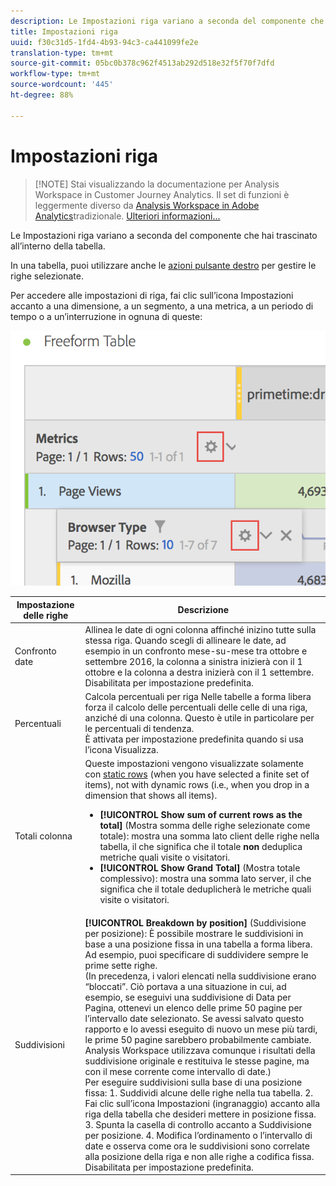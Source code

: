 ```yaml
---
description: Le Impostazioni riga variano a seconda del componente che hai trascinato all’interno della tabella.
title: Impostazioni riga
uuid: f30c31d5-1fd4-4b93-94c3-ca441099fe2e
translation-type: tm+mt
source-git-commit: 05bc0b378c962f4513ab292d518e32f5f70f7dfd
workflow-type: tm+mt
source-wordcount: '445'
ht-degree: 88%

---
```



# Impostazioni riga

>[!NOTE] Stai visualizzando la documentazione per  Analysis Workspace in Customer Journey Analytics. Il set di funzioni è leggermente diverso da [Analysis Workspace in Adobe  Analytics](https://docs.adobe.com/content/help/it-IT/analytics/analyze/analysis-workspace/home.html)tradizionale. [Ulteriori informazioni...](/help/getting-started/cja-aa.md)

Le Impostazioni riga variano a seconda del componente che hai trascinato all’interno della tabella.

In una tabella, puoi utilizzare anche le [azioni pulsante destro](/help/analysis-workspace/visualizations/freeform-table.md) per gestire le righe selezionate.

Per accedere alle impostazioni di riga, fai clic sull’icona Impostazioni accanto a una dimensione, a un segmento, a una metrica, a un periodo di tempo o a un’interruzione in ognuna di queste:

![](assets/row-settings.png)

| Impostazione delle righe | Descrizione |
|--- |--- |
| Confronto date | Allinea le date di ogni colonna affinché inizino tutte sulla stessa riga.   Quando scegli di allineare le date, ad esempio in un confronto mese-su-mese tra ottobre e settembre 2016, la colonna a sinistra inizierà con il 1 ottobre e la colonna a destra inizierà con il 1 settembre.<br>Disabilitata per impostazione predefinita. |
| Percentuali | Calcola percentuali per riga Nelle tabelle a forma libera forza il calcolo delle percentuali delle celle di una riga, anziché di una colonna. Questo è utile in particolare per le percentuali di tendenza.<br>È attivata per impostazione predefinita quando si usa l’icona Visualizza. |
| Totali colonna | Queste impostazioni vengono visualizzate solamente con [static rows](/help/analysis-workspace/build-workspace-project/column-row-settings/manual-vs-dynamic-rows.md) (when you have selected a finite set of items), not with dynamic rows (i.e., when you drop in a dimension that shows all items).<ul><li>**[!UICONTROL Show sum of current rows as the total]** (Mostra somma delle righe selezionate come totale): mostra una somma lato client delle righe nella tabella, il che significa che il totale **non** deduplica metriche quali visite o visitatori.</li><li>**[!UICONTROL Show Grand Total]** (Mostra totale complessivo): mostra una somma lato server, il che significa che il totale deduplicherà le metriche quali visite o visitatori.</li></ul> |
| Suddivisioni | **[!UICONTROL Breakdown by position]** (Suddivisione per posizione): È possibile mostrare le suddivisioni in base a una posizione fissa in una tabella a forma libera. Ad esempio, puoi specificare di suddividere sempre le prime sette righe.<br>(In precedenza, i valori elencati nella suddivisione erano “bloccati”. Ciò portava a una situazione in cui, ad esempio, se eseguivi una suddivisione di Data per Pagina, ottenevi un elenco delle prime 50 pagine per l’intervallo date selezionato. Se avessi salvato questo rapporto e lo avessi eseguito di nuovo un mese più tardi, le prime 50 pagine sarebbero probabilmente cambiate. Analysis Workspace utilizzava comunque i risultati della suddivisione originale e restituiva le stesse pagine, ma con il mese corrente come intervallo di date.)<br>Per eseguire suddivisioni sulla base di una posizione fissa: 1. Suddividi alcune delle righe nella tua tabella. 2. Fai clic sull’icona Impostazioni (ingranaggio) accanto alla riga della tabella che desideri mettere in posizione fissa. 3. Spunta la casella di controllo accanto a Suddivisione per posizione. 4. Modifica l’ordinamento o l’intervallo di date e osserva come ora le suddivisioni sono correlate alla posizione della riga e non alle righe a codifica fissa.<br>Disabilitata per impostazione predefinita. |